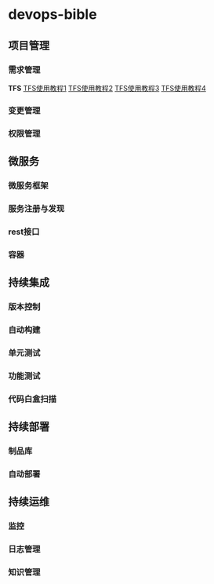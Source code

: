 # devops-bible
## 项目管理
### 需求管理
**TFS**
[TFS使用教程1](https://www.cnblogs.com/FreeWick/archive/2011/11/05/2237504.html)
[TFS使用教程2](https://www.cnblogs.com/FreeWick/archive/2011/11/06/2238301.html)
[TFS使用教程3](https://www.cnblogs.com/FreeWick/archive/2012/06/27/2564579.html)
[TFS使用教程4](https://www.cnblogs.com/FreeWick/p/4638256.html)
### 变更管理
### 权限管理
## 微服务
### 微服务框架
### 服务注册与发现
### rest接口
### 容器
## 持续集成
### 版本控制
### 自动构建
### 单元测试
### 功能测试
### 代码白盒扫描
## 持续部署
### 制品库
### 自动部署
## 持续运维
### 监控
### 日志管理
### 知识管理
